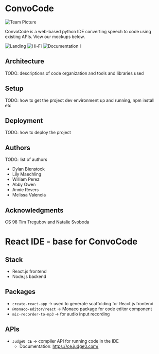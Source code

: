 # ConvoCode
![Team Picture](https://user-images.githubusercontent.com/62563421/199367865-a1d44103-8311-42e3-95ec-24a7b44391c6.jpeg)


ConvoCode is a web-based python IDE converting speech to code using existing APIs. View our mockups below.

![Landing](https://user-images.githubusercontent.com/72226780/196052902-fee3bc72-3e79-4652-8e8c-9ce05b742dc2.png)
![Hi-Fi](https://user-images.githubusercontent.com/72226780/196052906-e90bb398-d81f-4706-a11a-7bc46a4c382e.png)
![Documentation I](https://user-images.githubusercontent.com/72226780/196052909-a50bf21a-eb86-4ca5-9ce4-1acee430a970.png)

## Architecture

TODO:  descriptions of code organization and tools and libraries used

## Setup

TODO: how to get the project dev environment up and running, npm install etc

## Deployment

TODO: how to deploy the project

## Authors

TODO: list of authors

- Dylan Bienstock
- Lily Maechling
- William Perez
- Abby Owen
- Annie Revers
- Melissa Valencia

## Acknowledgments
CS 98 
Tim Tregubov and Natalie Svoboda

# React IDE - base for ConvoCode

## Stack
* React.js frontend
* Node.js backend

## Packages
* `create-react-app` -> used to generate scaffolding for React.js frontend 
* `@monaco-editor/react` -> Monaco package for code editor component
* `mic-recorder-to-mp3` -> for audio input recording

## APIs
* `Judge0 CE` -> compiler API for running code in the IDE 
    * Documentation: https://ce.judge0.com/

